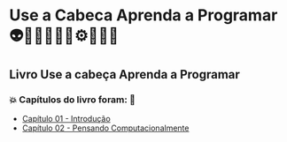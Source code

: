 # Use a Cabeca Aprenda a Programar 👽🤖👩🏻‍💻🤯⚙️🐍🧠🎲
## Livro Use a cabeça Aprenda a Programar
### 💥 Capítulos do livro foram: 🚀
- [Capítulo 01 - Introdução](https://github.com/romulovieira777/Use_a_Cabeca_Aprenda_a_Programar/tree/main/Capitulo_01_Introducao)
- [Capítulo 02 - Pensando Computacionalmente]()

